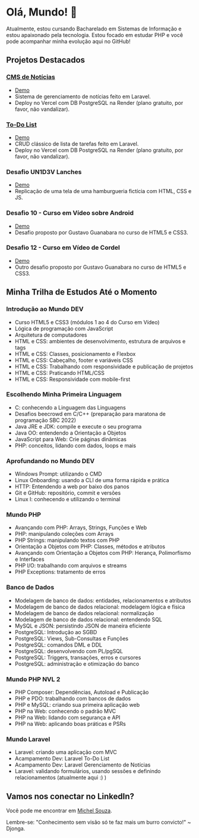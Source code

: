 # Olá, Mundo! 👋

Atualmente, estou cursando Bacharelado em Sistemas de Informação e estou apaixonado pela tecnologia. Estou focado em estudar PHP e você pode acompanhar minha evolução aqui no GitHub!

## Projetos Destacados

### [CMS de Notícias](https://github.com/MichelNsouza/LaravelCMS)

- [Demo](https://laravel-aielcm7sw-michelnsouza.vercel.app/noticias)
- Sistema de gerenciamento de notícias feito em Laravel.
- Deploy no Vercel com DB PostgreSQL na Render (plano gratuito, por favor, não vandalizar).

### [To-Do List](https://github.com/MichelNsouza/ToDo)

- [Demo](https://to-70aiccjfa-michelnsouza.vercel.app/)
- CRUD clássico de lista de tarefas feito em Laravel.
- Deploy no Vercel com DB PostgreSQL na Render (plano gratuito, por favor, não vandalizar).

### Desafio UN1D3V Lanches

- [Demo](https://michelnsouza.github.io/desafioUnidev/)
- Replicação de uma tela de uma hamburgueria fictícia com HTML, CSS e JS.

### Desafio 10 - Curso em Vídeo sobre Android

- [Demo](https://michelnsouza.github.io/projetoAndroid/)
- Desafio proposto por Gustavo Guanabara no curso de HTML5 e CSS3.

### Desafio 12 - Curso em Vídeo de Cordel

- [Demo](https://michelnsouza.github.io/projetoCordel/)
- Outro desafio proposto por Gustavo Guanabara no curso de HTML5 e CSS3.

## Minha Trilha de Estudos Até o Momento

### Introdução ao Mundo DEV

- Curso HTML5 e CSS3 (módulos 1 ao 4 do Curso em Vídeo)
- Lógica de programação com JavaScript
- Arquitetura de computadores
- HTML e CSS: ambientes de desenvolvimento, estrutura de arquivos e tags
- HTML e CSS: Classes, posicionamento e Flexbox
- HTML e CSS: Cabeçalho, footer e variáveis CSS
- HTML e CSS: Trabalhando com responsividade e publicação de projetos
- HTML e CSS: Praticando HTML/CSS
- HTML e CSS: Responsividade com mobile-first

### Escolhendo Minha Primeira Linguagem

- C: conhecendo a Linguagem das Linguagens
- Desafios beecrowd em C/C++ (preparação para maratona de programação SBC 2022)
- Java JRE e JDK: compile e execute o seu programa
- Java OO: entendendo a Orientação a Objetos
- JavaScript para Web: Crie páginas dinâmicas
- PHP: conceitos, lidando com dados, loops e mais

### Aprofundando no Mundo DEV

- Windows Prompt: utilizando o CMD
- Linux Onboarding: usando a CLI de uma forma rápida e prática
- HTTP: Entendendo a web por baixo dos panos
- Git e GitHub: repositório, commit e versões
- Linux I: conhecendo e utilizando o terminal

### Mundo PHP

- Avançando com PHP: Arrays, Strings, Funções e Web
- PHP: manipulando coleções com Arrays
- PHP Strings: manipulando textos com PHP
- Orientação a Objetos com PHP: Classes, métodos e atributos
- Avançando com Orientação a Objetos com PHP: Herança, Polimorfismo e Interfaces
- PHP I/O: trabalhando com arquivos e streams
- PHP Exceptions: tratamento de erros

### Banco de Dados

- Modelagem de banco de dados: entidades, relacionamentos e atributos
- Modelagem de banco de dados relacional: modelagem lógica e física
- Modelagem de banco de dados relacional: normalização
- Modelagem de banco de dados relacional: entendendo SQL
- MySQL e JSON: persistindo JSON de maneira eficiente
- PostgreSQL: Introdução ao SGBD
- PostgreSQL: Views, Sub-Consultas e Funções
- PostgreSQL: comandos DML e DDL
- PostgreSQL: desenvolvendo com PL/pgSQL
- PostgreSQL: Triggers, transações, erros e cursores
- PostgreSQL: administração e otimização do banco

### Mundo PHP NVL 2

- PHP Composer: Dependências, Autoload e Publicação
- PHP e PDO: trabalhando com bancos de dados
- PHP e MySQL: criando sua primeira aplicação web
- PHP na Web: conhecendo o padrão MVC
- PHP na Web: lidando com segurança e API
- PHP na Web: aplicando boas práticas e PSRs

### Mundo Laravel

- Laravel: criando uma aplicação com MVC
- Acampamento Dev: Laravel To-Do List
- Acampamento Dev: Laravel Gerenciamento de Notícias
- Laravel: validando formulários, usando sessões e definindo relacionamentos (atualmente aqui :) )

## Vamos nos conectar no LinkedIn?

Você pode me encontrar em [Michel Souza](https://www.linkedin.com/in/michel-n-souza/).

Lembre-se: "Conhecimento sem visão só te faz mais um burro convicto!" ~ Djonga.
